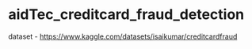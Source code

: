 # aidTec_creditcard_fraud_detection
dataset - https://www.kaggle.com/datasets/isaikumar/creditcardfraud
